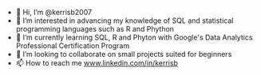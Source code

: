 - 👋 Hi, I’m @kerrisb2007
- 👀 I’m interested in advancing my knowledge of SQL and statistical programming languages such as R and Phython
- 🌱 I’m currently learning SQL, R and Phyton with Google's Data Analytics Professional Certification Program
- 💞️ I’m looking to collaborate on small projects suited for beginners
- 📫 How to reach me www.linkedin.com/in/kerrisb

<!---
kerrisb2007/kerrisb2007 is a ✨ special ✨ repository because its `README.md` (this file) appears on your GitHub profile.
You can click the Preview link to take a look at your changes.
--->
